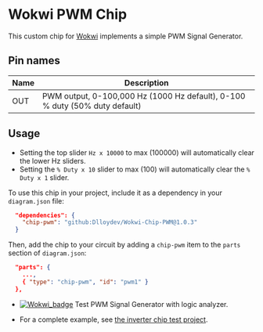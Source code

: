 # Wokwi PWM Chip

This custom chip for [Wokwi](https://wokwi.com/) implements a simple PWM Signal Generator.

## Pin names

| Name | Description                                                  |
| ---- | ------------------------------------------------------------ |
| OUT  | PWM output,  0-100,000 Hz (1000 Hz default), 0-100 % duty (50% duty default) |

## Usage

- Setting the top slider `Hz x 10000` to max (100000) will automatically clear the lower Hz sliders.
- Setting the `% Duty x 10` slider to max (100) will automatically clear the `% Duty x 1`  slider.

To use this chip in your project, include it as a dependency in your `diagram.json` file:

```json
  "dependencies": {
    "chip-pwm": "github:Dlloydev/Wokwi-Chip-PWM@1.0.3"
  }
```

Then, add the chip to your circuit by adding a `chip-pwm` item to the `parts` section of `diagram.json`:

```json
  "parts": {
    ...,
    { "type": "chip-pwm", "id": "pwm1" }
  },
```

- [![Wokwi_badge](https://user-images.githubusercontent.com/63488701/212449119-a8510897-c860-4545-8c1a-794169547ba1.svg)](https://wokwi.com/projects/354488725362438145) Test PWM Signal Generator with logic analyzer.

- For a complete example, see [the inverter chip test project](https://wokwi.com/projects/350946636543820370).

